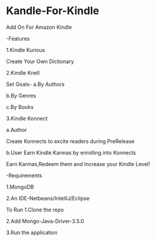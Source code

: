 # Kandle-For-Kindle


Add On For Amazon Kindle


-Features

1.Kindle Kurious

Create Your Own Dictionary

2.Kindle Knell

Set Goals-
a.By Authors

b.By Genres

c.By Books

3.Kindle Konnect

a.Author

Create Konnects to excite readers during PreRelease

b.User
Earn Kindle Karmas by enrolling into Konnects

Earn Karmas,Redeem them and Increase your Kindle Level!

-Requirements

1.MongoDB

2.An IDE-Netbeans/IntelliJ/Eclipse


To Run
1.Clone the repo

2.Add Mongo-Java-Driver-3.5.0

3.Run the application
